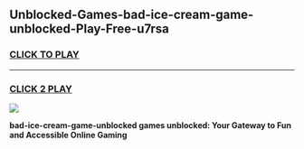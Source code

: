 
## Unblocked-Games-bad-ice-cream-game-unblocked-Play-Free-u7rsa
<h3>
<a href="https://premium76.site?title=bad-ice-cream-game-unblocked&ref=18A1">CLICK TO PLAY</a></h3>
<hr>

<h3>
<a href="https://premium76.site?title=bad-ice-cream-game-unblocked&ref=18A1">CLICK 2 PLAY</a>
  
</h3>

<a href="https://premium76.site?title=bad-ice-cream-game-unblocked&ref=18A1"><img src="https://clearcache.store/games.png"></a>


**bad-ice-cream-game-unblocked games unblocked: Your Gateway to Fun and Accessible Online Gaming**
